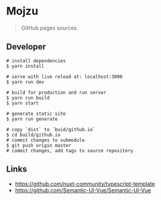 # Mojzu

> GitHub pages sources.

## Developer

```Shell
# install dependencies
$ yarn install

# serve with live reload at: localhost:3000
$ yarn run dev

# build for production and run server
$ yarn run build
$ yarn start

# generate static site
$ yarn run generate

# copy `dist` to `buid/github.io`
$ cd build/github.io
# commit changes to submodule
$ git push origin master
# commit changes, add tags to source repository
```

## Links

-   <https://github.com/nuxt-community/typescript-template>
-   <https://github.com/Semantic-UI-Vue/Semantic-UI-Vue>
